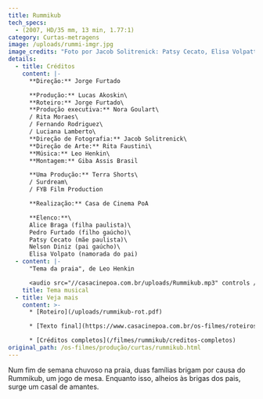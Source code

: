 ```yaml
---
title: Rummikub
tech_specs:
  - (2007, HD/35 mm, 13 min, 1.77:1)
category: Curtas-metragens
image: /uploads/rummi-imgr.jpg
image_credits: "Foto por Jacob Solitrenick: Patsy Cecato, Elisa Volpatto e Nelson Diniz"
details:
  - title: Créditos
    content: |-
      **Direção:** Jorge Furtado

      **Produção:** Lucas Akoskin\
      **Roteiro:** Jorge Furtado\
      **Produção executiva:** Nora Goulart\
      / Rita Moraes\
      / Fernando Rodriguez\
      / Luciana Lamberto\
      **Direção de Fotografia:** Jacob Solitrenick\
      **Direção de Arte:** Rita Faustini\
      **Música:** Leo Henkin\
      **Montagem:** Giba Assis Brasil

      **Uma Produção:** Terra Shorts\
      / Surdream\
      / FYB Film Production

      **Realização:** Casa de Cinema PoA

      **Elenco:**\
      Alice Braga (filha paulista)\
      Pedro Furtado (filho gaúcho)\
      Patsy Cecato (mãe paulista)\
      Nelson Diniz (pai gaúcho)\
      Elisa Volpato (namorada do pai)
  - content: |-
      "Tema da praia", de Leo Henkin

      <audio src="//casacinepoa.com.br/uploads/Rummikub.mp3" controls />
    title: Tema musical
  - title: Veja mais
    content: >-
      * [Roteiro](/uploads/rummikub-rot.pdf)

      * [Texto final](https://www.casacinepoa.com.br/os-filmes/roteiros/rummikub-texto-final.html)[](/uploads/Rummikub.mp3)

      * [Créditos completos](/filmes/rummikub/creditos-completos)
original_path: /os-filmes/produção/curtas/rummikub.html
---
```

Num fim de semana chuvoso na praia, duas famílias brigam por causa do Rummikub, um jogo de mesa. Enquanto isso, alheios às brigas dos pais, surge um casal de amantes.

